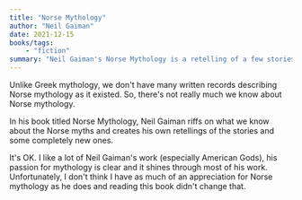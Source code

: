 ```yaml
---
title: "Norse Mythology"
author: "Neil Gaiman"
date: 2021-12-15
books/tags:
    - "fiction"
summary: "Neil Gaiman's Norse Mythology is a retelling of a few stories from Norse mythology (which we don't know very much about). I'm a fan of Neil Gaiman's work generally but I found this to be quite boring."
---
```

Unlike Greek mythology, we don't have many written records describing Norse mythology as it existed. So, there's not really much we know about Norse mythology.

In his book titled Norse Mythology, Neil Gaiman riffs on what we know about the Norse myths and creates his own retellings of the stories and some completely new ones.

It's OK. I like a lot of Neil Gaiman's work (especially American Gods), his passion for mythology is clear and it shines through most of his work. Unfortunately, I don't think I have as much of an appreciation for Norse mythology as he does and reading this book didn't change that.

